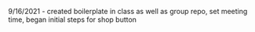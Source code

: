9/16/2021 - created boilerplate in class as well as group repo, set meeting time, began initial steps for shop button